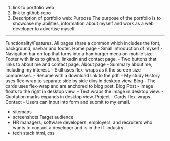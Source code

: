 1. link to portfolio web
2. link to github repo
3. Description of portfolio web:
Purpose
  The purpose of the portfolio is to showcase my abilities, information about myself and work as a web developer to advertise myself.
  <hr>
Functionality/Features.
All pages share a common which includes the font, background, navbar and footer.
Home page
- Small introduction of myself
- Navigation bar on top that turns into a hamburger menu on mobile size.
- Footer with links to github, linkedin and contact page.
- Two buttons that links to about me and contact page.
About page
- Summary about me, including my interest.
- Skill uses flex-wraps as it the screen size compresses.
- Resume with a download link to the pdf.
- My study History uses flex-wrap to separate side by side divs in desktop view.
Blog
- The cards uses flex-wrap and are anchored to blog post.
Blog Post
- Image floats to the right in desktop view.
- Text wraps the image in desktop view.
- Quotation marks expands in desktop view.
Project
- Cards flex-wraps
Contact
- Users can input into form and submit to my email.


- sitemaps
- screenshots
Target audience
- HR managers, software developers, employers, and recruiters who wants to contact a developer and is in the IT industry
- tech stack
  html, css